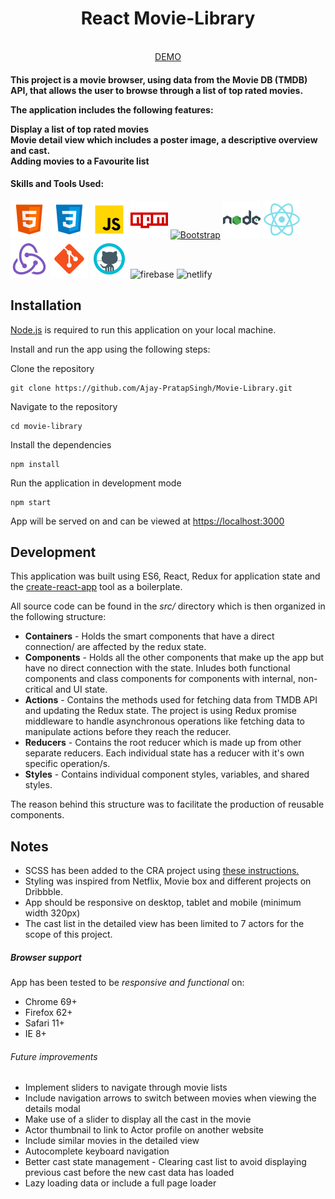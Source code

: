 <h1 align="center">React Movie-Library</h1>
 
 <p align="center"><br/>
  <a href="https://ajays-movie-library.netlify.app/"> DEMO
  </a>
 </p>


<h4>This project is a movie browser, using data from the Movie DB (TMDB) API, that allows the user to browse through a list of top rated movies.<br/>

The application includes the following features:<br/>

Display a list of top rated movies<br/>
Movie detail view which includes a poster image, a descriptive overview and cast.<br/>
Adding movies to a Favourite list</h4>


<h4>Skills and Tools Used: </h4>

<p align="left">
	<img style="margin: auto;" src="https://raw.githubusercontent.com/sachinverma53121/sachinverma53121/master/icons/html5.png" alt=html5 width="60" height="60"/> 
	<img style="margin: auto;" src="https://raw.githubusercontent.com/sachinverma53121/sachinverma53121/master/icons/css3.png" alt=css3 width="60" height="60"/> 
	
 <img style="margin: auto;" src="https://raw.githubusercontent.com/sachinverma53121/sachinverma53121/master/icons/js.png" alt=javascript width="60" height="60"/>

 <img style="margin: auto;" src="https://raw.githubusercontent.com/sachinverma53121/sachinverma53121/master/icons/npm.png" alt=npm width="60" height="60"/>
 <a href="https://getbootstrap.com/" target="_blank" rel="noreferrer"><img src="https://raw.githubusercontent.com/danielcranney/readme-generator/main/public/icons/skills/bootstrap-colored.svg" width="36" height="36" alt="Bootstrap" /></a>
 <img style="margin: auto;" src="https://raw.githubusercontent.com/sachinverma53121/sachinverma53121/master/icons/node.png" alt=nodejs width="60" height="60"/>
 <img style="margin: auto;" src="https://raw.githubusercontent.com/sachinverma53121/sachinverma53121/master/icons/react.png" alt=react width="60" height="60"/> 
<img style="margin: auto;" src="https://raw.githubusercontent.com/sachinverma53121/sachinverma53121/master/icons/redux.png" alt=redux width="60" height="60"/> 
<img style="margin: auto;" src="https://raw.githubusercontent.com/sachinverma53121/sachinverma53121/master/icons/git.png" alt=git width="60" height="60"/>
<img style="margin: auto;" src="https://raw.githubusercontent.com/sachinverma53121/sachinverma53121/master/icons/github.png" alt=github width="60" height="60"/>
<img style="margin: auto;" src="https://yt3.ggpht.com/ytc/AAUvwni6auGZNOFo5PfYQUwW4mLmCMRJ1sHXqApbh_fwYw=s900-c-k-c0x00ffffff-no-rj" alt=firebase width="60" height="60"/>
<img style="margin: auto;" src="https://opencollective-production.s3.us-west-1.amazonaws.com/ff0a6e30-eab3-11e9-a22e-83df461207f7.png" alt=netlify width="60" height="60"/>
</p>


## Installation
[Node.js](http://nodejs.org/download/) is required to run this application on your local machine. 

Install and run the app using the following steps: 

Clone the repository
```
git clone https://github.com/Ajay-PratapSingh/Movie-Library.git
```

Navigate to the repository
```
cd movie-library
```

Install the dependencies
```
npm install
```

Run the application in development mode
```
npm start
```

App will be served on and can be viewed at [https://localhost:3000](https://localhost:3000)

## Development
This application was built using ES6, React, Redux for application state and the [create-react-app](https://github.com/facebook/create-react-app) tool as a boilerplate.

All source code can be found in the *src/* directory which is then organized in the following structure: 
* **Containers** - Holds the smart components that have a direct connection/ are affected by the redux state.
* **Components**  - Holds all the other components that make up the app but have no direct connection with the state. Inludes both functional components and class components for components with internal, non-critical and UI state.
* **Actions** - Contains the methods used for fetching data from TMDB API and updating the Redux state. The project is using Redux promise middleware to handle asynchronous operations like fetching  data to manipulate actions before they reach the reducer.
* **Reducers** - Contains the root reducer which is made up from other separate reducers. Each individual state has a reducer with it's own specific operation/s.
* **Styles** - Contains individual component styles, variables, and shared styles. 

The reason behind this structure was to facilitate the production of reusable components.

## Notes
* SCSS has been added to the CRA project using [these instructions.](https://medium.com/@kswanie21/css-modules-sass-in-create-react-app-37c3152de9)
* Styling was inspired from Netflix, Movie box and different projects on Dribbble.
* App should be responsive on desktop, tablet and mobile (minimum width 320px)
* The cast list in the detailed view has been limited to 7 actors for the scope of this project. 

##### Browser support 

App has been tested to be *responsive and functional* on: 
* Chrome 69+
* Firefox 62+
* Safari 11+ 
* IE 8+


###### Future improvements 
* Implement sliders to navigate through movie lists
* Include navigation arrows to switch between movies when viewing the details modal
* Make use of a slider to display all the cast in the movie
* Actor thumbnail to link to Actor profile on another website
* Include similar movies in the detailed view
* Autocomplete keyboard navigation
* Better cast state management - Clearing cast list to avoid displaying previous cast before the new cast data has loaded
* Lazy loading data or include a full page loader
